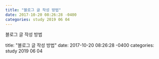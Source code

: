 ```yaml
---
title: "블로그 글 작성 방법"
date: 2017-10-20 08:26:28 -0400
categories: study 2019 06 04 
---
```


블로그 글 작성 방법


title: "블로그 글 작성 방법"
date: 2017-10-20 08:26:28 -0400
categories: study 2019 06 04 
